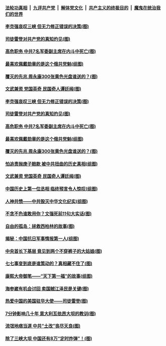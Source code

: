 ####  [法轮功真相](../../../../basic/blob/master/README.md?t=07101231) &nbsp;|&nbsp; [九评共产党](../../../../9ping.md/blob/master/README.md?t=07101231) &nbsp;|&nbsp; [解体党文化](../../../../jtdwh.md/blob/master/README.md?t=07101231)  &nbsp;|&nbsp; [共产主义的终极目的](../../../../gczydzjmd.md/blob/master/README.md?t=07101231) &nbsp;|&nbsp; [魔鬼在统治我们的世界](../../../../mgztzwmdsj.md/blob/master/README.md?t=07101231) 

#### [李克强哀叹三峡 但无力修正错误的决策(图)](../pages/p6/937538.md?t=07101231) 

#### [司徒雷登对共产党的真知灼见(图)](../pages/p6/934960.md?t=07101231) 

#### [高危职务 中共7名军委副主席在内斗中死亡(图)](../pages/p6/937966.md?t=07101231) 

#### [最喜欢佩戴勋章的是这个俄共党魁(组图)](../pages/p6/938666.md?t=07101231) 

#### [覆灭的先兆 周永康300张黄色光盘谁送的？(图)](../pages/p6/938537.md?t=07101231) 

#### [文武兼资 党国英奇 民国奇人谭廷闿(图)](../pages/p6/938512.md?t=07101231) 

#### [李克强哀叹三峡 但无力修正错误的决策(图)](../pages/p6/937538.md?t=07101231) 

#### [司徒雷登对共产党的真知灼见(图)](../pages/p6/934960.md?t=07101231) 

#### [高危职务 中共7名军委副主席在内斗中死亡(图)](../pages/p6/937966.md?t=07101231) 

#### [最喜欢佩戴勋章的是这个俄共党魁(组图)](../pages/p6/938666.md?t=07101231) 

#### [覆灭的先兆 周永康300张黄色光盘谁送的？(图)](../pages/p6/938537.md?t=07101231) 

#### [怕追责抛庚子赔款 被中共扭曲的历史真相(组图)](../pages/p6/938779.md?t=07101231) 

#### [文武兼资 党国英奇 民国奇人谭廷闿(图)](../pages/p6/938512.md?t=07101231) 

#### [中国历史上第一位丞相 临终预言令人惊叹(组图)](../pages/p6/938665.md?t=07101231) 

#### [人神共愤——中共毁灭中华文化纪实(组图)](../pages/p6/938791.md?t=07101231) 

#### [不贪不色谁敢用你？文强死前11句大实话(图)](../pages/p6/938533.md?t=07101231) 

#### [自由的孤岛：拯救西柏林的故事(图)](../pages/p6/938683.md?t=07101231) 

#### [揭秘：中国抗日军事情报第一人(组图)](../pages/p6/938662.md?t=07101231) 

#### [中央首长下基层 竟见到两个不穿裤子的大姑娘(图)](../pages/p6/937961.md?t=07101231) 

#### [七七事变到底是谁策动的？真相藏不住了(图)](../pages/p6/918522.md?t=07101231) 

#### [康熙大帝御笔——“天下第一福”的故事(组图)](../pages/p6/938350.md?t=07101231) 

#### [海参崴有机会讨回 卖国贼江泽民是关键(图)](../pages/p6/938782.md?t=07101231) 

#### [热爱中国的美国驻华大使——司徒雷登(图)](../pages/p6/934961.md?t=07101231) 

#### [7分钟影响几十年 意大利瓦依昂大坝的教训(图)](../pages/p6/937542.md?t=07101231) 

#### [流氓地痞当道 中共“土改”丧尽天良(图)](../pages/p6/937896.md?t=07101231) 

#### [除了三峡大坝 中国还有8万“定时炸弹”！(图)](../pages/p6/937540.md?t=07101231) 

